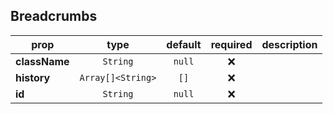 ## Breadcrumbs

prop | type | default | required | description
---- | :----: | :-------: | :--------: | -----------
**className** | `String` | `null` | :x: | 
**history** | `Array[]<String>` | `[]` | :x: | 
**id** | `String` | `null` | :x: | 

